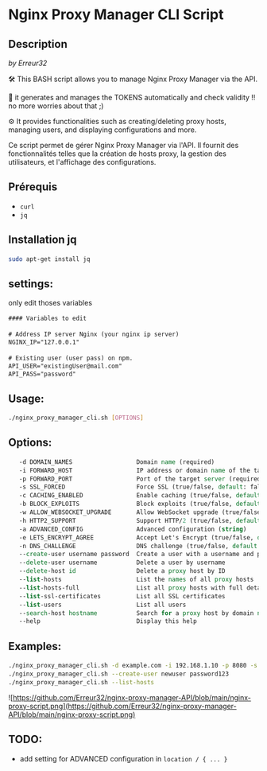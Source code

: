 # Nginx Proxy Manager CLI Script

## Description

_by Erreur32_

🛠️  This BASH script allows you to manage Nginx Proxy Manager via the API.

🔑  it generates and manages the TOKENS automatically and check validity !! no more worries about that ;)

⚙️ It provides functionalities such as creating/deleting proxy hosts, managing users, and displaying configurations and more.

Ce script permet de gérer Nginx Proxy Manager via l'API. Il fournit des fonctionnalités telles que la création de hosts proxy, la gestion des utilisateurs, et l'affichage des configurations.

## Prérequis

- `curl`
- `jq`

## Installation jq

```bash
sudo apt-get install jq
```

## settings:

only edit thoses variables

```
#### Variables to edit

# Address IP server Nginx (your nginx ip server)
NGINX_IP="127.0.0.1"

# Existing user (user pass) on npm.
API_USER="existingUser@mail.com"
API_PASS="password"
```

## Usage:
```bash
./nginx_proxy_manager_cli.sh [OPTIONS]
```

## Options:
```tcl
   -d DOMAIN_NAMES                  Domain name (required)
   -i FORWARD_HOST                  IP address or domain name of the target server (required)
   -p FORWARD_PORT                  Port of the target server (required)
   -s SSL_FORCED                    Force SSL (true/false, default: false)
   -c CACHING_ENABLED               Enable caching (true/false, default: false)
   -b BLOCK_EXPLOITS                Block exploits (true/false, default: true)
   -w ALLOW_WEBSOCKET_UPGRADE       Allow WebSocket upgrade (true/false, default: false)
   -h HTTP2_SUPPORT                 Support HTTP/2 (true/false, default: true)
   -a ADVANCED_CONFIG               Advanced configuration (string)
   -e LETS_ENCRYPT_AGREE            Accept Let's Encrypt (true/false, default: false)
   -n DNS_CHALLENGE                 DNS challenge (true/false, default: false)
   --create-user username password  Create a user with a username and password
   --delete-user username           Delete a user by username
   --delete-host id                 Delete a proxy host by ID
   --list-hosts                     List the names of all proxy hosts
   --list-hosts-full                List all proxy hosts with full details
   --list-ssl-certificates          List all SSL certificates
   --list-users                     List all users
   --search-host hostname           Search for a proxy host by domain name
   --help                           Display this help
```

## Examples:
```bash
./nginx_proxy_manager_cli.sh -d example.com -i 192.168.1.10 -p 8080 -s true
./nginx_proxy_manager_cli.sh --create-user newuser password123
./nginx_proxy_manager_cli.sh --list-hosts
```

![https://github.com/Erreur32/nginx-proxy-manager-API/blob/main/nginx-proxy-script.png](https://github.com/Erreur32/nginx-proxy-manager-API/blob/main/nginx-proxy-script.png)

## TODO:
- add setting for ADVANCED configuration in `location / { ... }`
 
